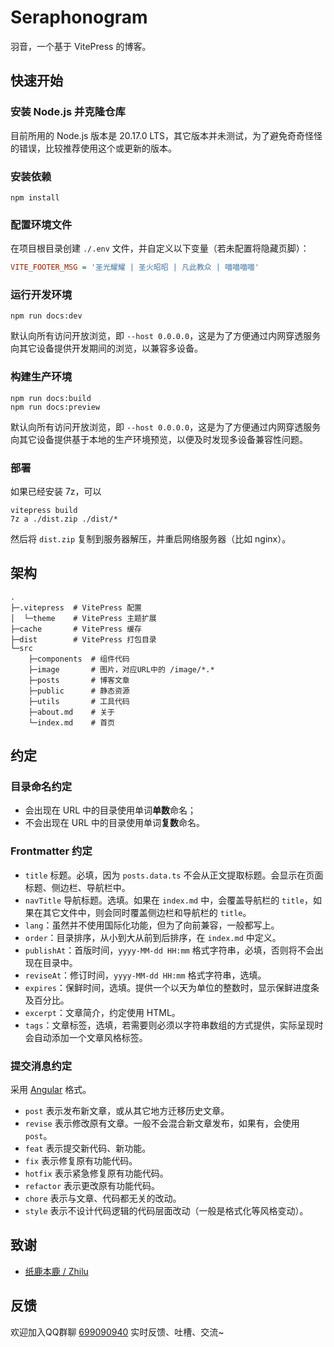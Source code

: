 # Seraphonogram

羽音，一个基于 VitePress 的博客。

## 快速开始

### 安装 Node.js 并克隆仓库

目前所用的 Node.js 版本是 20.17.0 LTS，其它版本并未测试，为了避免奇奇怪怪的错误，比较推荐使用这个或更新的版本。

### 安装依赖

```shell
npm install
```

### 配置环境文件

在项目根目录创建 `./.env` 文件，并自定义以下变量（若未配置将隐藏页脚）：

```ini
VITE_FOOTER_MSG = '圣光耀耀 | 圣火昭昭 | 凡此教众 | 喵喵喵喵'
```

### 运行开发环境

```shell
npm run docs:dev
```

默认向所有访问开放浏览，即 `--host 0.0.0.0`，这是为了方便通过内网穿透服务向其它设备提供开发期间的浏览，以兼容多设备。

### 构建生产环境

```shell
npm run docs:build
npm run docs:preview
```

默认向所有访问开放浏览，即 `--host 0.0.0.0`，这是为了方便通过内网穿透服务向其它设备提供基于本地的生产环境预览，以便及时发现多设备兼容性问题。

### 部署

如果已经安装 7z，可以

```shell
vitepress build
7z a ./dist.zip ./dist/*
```

然后将 `dist.zip` 复制到服务器解压，并重启网络服务器（比如 nginx）。

## 架构

```text
.
├─.vitepress  # VitePress 配置
│  └─theme    # VitePress 主题扩展
├─cache       # VitePress 缓存
├─dist        # VitePress 打包目录
└─src
    ├─components  # 组件代码
    ├─image       # 图片，对应URL中的 /image/*.*
    ├─posts       # 博客文章
    ├─public      # 静态资源
    ├─utils       # 工具代码
    ├─about.md    # 关于
    └─index.md    # 首页
```

## 约定

### 目录命名约定

- 会出现在 URL 中的目录使用单词**单数**命名；
- 不会出现在 URL 中的目录使用单词**复数**命名。

### Frontmatter 约定

- `title` 标题。必填，因为 `posts.data.ts` 不会从正文提取标题。会显示在页面标题、侧边栏、导航栏中。
- `navTitle` 导航标题。选填。如果在 `index.md` 中，会覆盖导航栏的 `title`，如果在其它文件中，则会同时覆盖侧边栏和导航栏的 `title`。
- `lang`：虽然并不使用国际化功能，但为了向前兼容，一般都写上。
- `order`：目录排序，从小到大从前到后排序，在 `index.md` 中定义。
- `publishAt`：首版时间，`yyyy-MM-dd HH:mm` 格式字符串，必填，否则将不会出现在目录中。
- `reviseAt`：修订时间，`yyyy-MM-dd HH:mm` 格式字符串，选填。
- `expires`：保鲜时间，选填。提供一个以天为单位的整数时，显示保鲜进度条及百分比。
- `excerpt`：文章简介，约定使用 HTML。
- `tags`：文章标签，选填，若需要则必须以字符串数组的方式提供，实际呈现时会自动添加一个文章风格标签。

### 提交消息约定

采用 [Angular](https://github.com/angular/angular/blob/main/CONTRIBUTING.md#commit-message-header) 格式。

- `post` 表示发布新文章，或从其它地方迁移历史文章。
- `revise` 表示修改原有文章。一般不会混合新文章发布，如果有，会使用 `post`。
- `feat` 表示提交新代码、新功能。
- `fix` 表示修复原有功能代码。
- `hotfix` 表示紧急修复原有功能代码。
- `refactor` 表示更改原有功能代码。
- `chore` 表示与文章、代码都无关的改动。
- `style` 表示不设计代码逻辑的代码层面改动（一般是格式化等风格变动）。

## 致谢

- [纸鹿本鹿 / Zhilu](https://github.com/L33Z22L11/)

## 反馈

欢迎加入QQ群聊 [699090940](https://qm.qq.com/q/GEnp3eizCk) 实时反馈、吐槽、交流~
